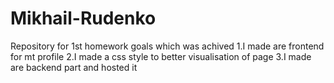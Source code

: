 # Mikhail-Rudenko
Repository for 1st homework 
goals which was achived
1.I made are frontend for mt profile
2.I made a css style to better visualisation of page
3.I made are backend part and hosted it
